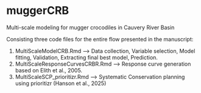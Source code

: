 # muggerCRB
Multi-scale modeling for mugger crocodiles in Cauvery River Basin

Consisting three code files for the entire flow presented in the manuscript:
1) MultiScaleModelCRB.Rmd    --> Data collection, Variable selection, Model fitting, Validation, Extracting final best model, Prediction.
2) MultiScaleResponseCurvesCRBR.Rmd  --> Response curve generation based on Elith et al., 2005.
3) MultiScaleSCP_prioritizr.Rmd --> Systematic Conservation planning using prioritizr (Hanson et al., 2025)

